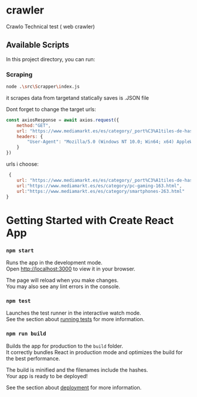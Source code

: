 # crawler
Crawlo Technical test ( web crawler)
## Available Scripts

In this project directory, you can run:
###  Scraping
 ```sh 
node .\src\Scrapper\index.js
```
it scrapes data from targetand statically saves is .JSON file<br>

Dont forget to change the target urls:<br>
```js
const axiosResponse = await axios.request({
    method:"GET",
    url: "https://www.mediamarkt.es/es/category/_port%C3%A1tiles-de-hasta-14-701421.html",
    headers: {
        "User-Agent": "Mozilla/5.0 (Windows NT 10.0; Win64; x64) AppleWebKit/537.36 (KHTML, like Gecko) Chrome/108.0.0.0 Safari/537.36"
    }
})
```
urls i choose:
```js
 {
    url: "https://www.mediamarkt.es/es/category/_port%C3%A1tiles-de-hasta-14-701421.html",
    url:"https://www.mediamarkt.es/es/category/pc-gaming-163.html",
    url:"https://www.mediamarkt.es/es/category/smartphones-263.html"
}
```

# Getting Started with Create React App

### `npm start`

Runs the app in the development mode.\
Open [http://localhost:3000](http://localhost:3000) to view it in your browser.

The page will reload when you make changes.\
You may also see any lint errors in the console.

### `npm test`

Launches the test runner in the interactive watch mode.\
See the section about [running tests](https://facebook.github.io/create-react-app/docs/running-tests) for more information.

### `npm run build`

Builds the app for production to the `build` folder.\
It correctly bundles React in production mode and optimizes the build for the best performance.

The build is minified and the filenames include the hashes.\
Your app is ready to be deployed!

See the section about [deployment](https://facebook.github.io/create-react-app/docs/deployment) for more information.
